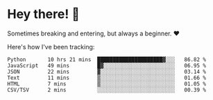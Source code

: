 # Hey there! 👋
Sometimes breaking and entering, but always a beginner. ❤️

Here's how I've been tracking:
<!--START_SECTION:waka-->

```text
Python       10 hrs 21 mins  █████████████████████▓░░░   86.82 %
JavaScript   49 mins         █▓░░░░░░░░░░░░░░░░░░░░░░░   06.95 %
JSON         22 mins         ▓░░░░░░░░░░░░░░░░░░░░░░░░   03.14 %
Text         11 mins         ▒░░░░░░░░░░░░░░░░░░░░░░░░   01.66 %
HTML         7 mins          ▒░░░░░░░░░░░░░░░░░░░░░░░░   01.05 %
CSV/TSV      2 mins          ░░░░░░░░░░░░░░░░░░░░░░░░░   00.39 %
```

<!--END_SECTION:waka-->
